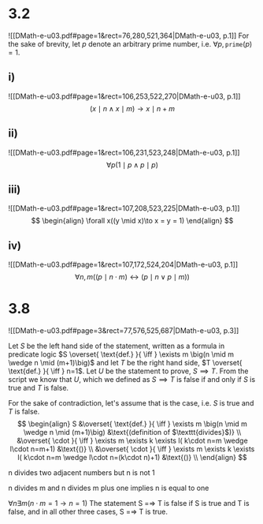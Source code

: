 
# 3.2
![[DMath-e-u03.pdf#page=1&rect=76,280,521,364|DMath-e-u03, p.1]]
For the sake of brevity, let $p$ denote an arbitrary prime number, i.e. $\forall p, \texttt{prime}(p)=1$.
## i)
![[DMath-e-u03.pdf#page=1&rect=106,253,522,270|DMath-e-u03, p.1]]
$$
(x \mid n \land x \mid m) \to x \mid n+m
$$
## ii)
![[DMath-e-u03.pdf#page=1&rect=106,231,523,248|DMath-e-u03, p.1]]
$$
\forall p(1 \mid p \wedge p \mid p)
$$
## iii)
![[DMath-e-u03.pdf#page=1&rect=107,208,523,225|DMath-e-u03, p.1]]
$$
\begin{align}
\forall x((y \mid x)\to x = y = 1)
\end{align}
$$

## iv)
![[DMath-e-u03.pdf#page=1&rect=107,172,524,204|DMath-e-u03, p.1]]
$$
\forall n, m((p \mid n\cdot m) ↔ (p \mid n \vee p \mid m))
$$

# 3.8
![[DMath-e-u03.pdf#page=3&rect=77,576,525,687|DMath-e-u03, p.3]]


Let $S$ be the left hand side of the statement, written as a formula in predicate logic $S \overset{ \text{def.} }{ \iff } \exists m \big(n \mid m \wedge n \mid (m+1)\big)$ and let $T$ be the right hand side, $T \overset{ \text{def.} }{ \iff } n=1$. 
Let $U$ be the statement to prove, $S \implies T$. From the script we know that $U$, which we defined as $S \implies T$ is false if and only if $S$ is true and $T$ is false.

For the sake of contradiction, let's assume that is the case, i.e. $S$ is true and $T$ is false.
$$
\begin{align}
S &\overset{ \text{def.} }{ \iff } \exists m \big(n \mid m \wedge n \mid (m+1)\big) &\text{(definition of $\texttt{divides}$)} \\
&\overset{ \cdot }{ \iff } \exists m \exists k \exists l( k\cdot n=m \wedge l\cdot n=m+1) &\text{()} \\
&\overset{ \cdot }{ \iff } \exists m \exists k \exists l( k\cdot n=m \wedge l\cdot n=(k\cdot n)+1) &\text{()} \\
\end{align}
$$


n divides two adjacent numbers but n is not 1

n divides m and n divides m plus one implies n is equal to one


$\forall n \exists m(n\cdot m=1 \to n=1)$
The statement S =⇒ T is false if S is true and T is false, and in all other three cases, S =⇒ T is true.